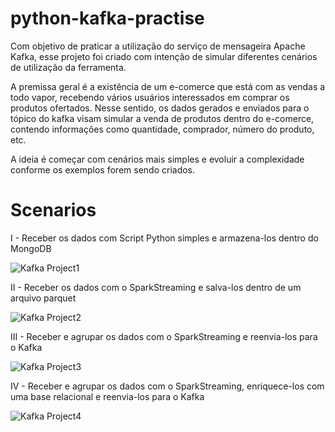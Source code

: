 # python-kafka-practise

Com objetivo de praticar a utilização do serviço de mensageira Apache Kafka, esse projeto foi criado com intenção de simular diferentes cenários de utilização da ferramenta. 

A premissa geral é a existência de um e-comerce que está com as vendas a todo vapor, recebendo vários usuários interessados em comprar os produtos ofertados.
Nesse sentido, os dados gerados e enviados para o tópico do kafka visam simular a venda de produtos dentro do e-comerce, contendo informações como quantidade, comprador, número do produto, etc.

A ideia é começar com cenários mais simples e evoluir a complexidade conforme os exemplos forem sendo criados.

# Scenarios

I - Receber os dados com Script Python simples e armazena-los dentro do MongoDB

![Kafka Project1](https://user-images.githubusercontent.com/58954954/149647926-aada08ab-f921-4fc9-a6d8-b65debe8729e.png)

II - Receber os dados com o SparkStreaming e salva-los dentro de um arquivo parquet

![Kafka Project2](https://user-images.githubusercontent.com/58954954/149647900-fab30ff9-93ec-4302-9263-b1ec638ab858.png)

III - Receber e agrupar os dados com o SparkStreaming e reenvia-los para o Kafka

![Kafka Project3](https://user-images.githubusercontent.com/58954954/149647937-3ab7b485-58d3-443c-b0fa-fbeb6793b415.png)

IV - Receber e agrupar os dados com o SparkStreaming, enriquece-los com uma base relacional e reenvia-los para o Kafka

![Kafka Project4](https://user-images.githubusercontent.com/58954954/149647940-b220b6b9-6670-41b5-9fef-12dfbd4c7977.png)
